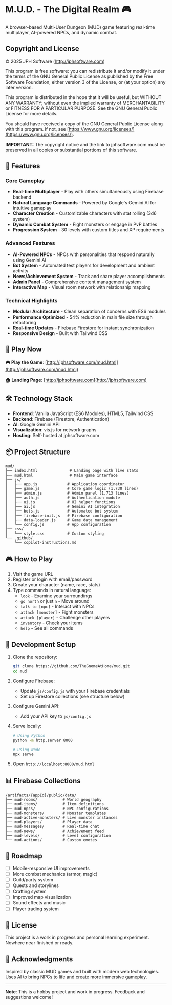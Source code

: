 # M.U.D. - The Digital Realm 🎮

A browser-based Multi-User Dungeon (MUD) game featuring real-time multiplayer, AI-powered NPCs, and dynamic combat.

## Copyright and License

© 2025 JPH Software (http://jphsoftware.com)

This program is free software: you can redistribute it and/or modify
it under the terms of the GNU General Public License as published by
the Free Software Foundation, either version 3 of the License, or
(at your option) any later version.

This program is distributed in the hope that it will be useful,
but WITHOUT ANY WARRANTY; without even the implied warranty of
MERCHANTABILITY or FITNESS FOR A PARTICULAR PURPOSE. See the
GNU General Public License for more details.

You should have received a copy of the GNU General Public License
along with this program. If not, see [https://www.gnu.org/licenses/](https://www.gnu.org/licenses/).

**IMPORTANT:** The copyright notice and the link to jphsoftware.com must be preserved
in all copies or substantial portions of this software.

## 🌟 Features

### Core Gameplay
- **Real-time Multiplayer** - Play with others simultaneously using Firebase backend
- **Natural Language Commands** - Powered by Google's Gemini AI for intuitive gameplay
- **Character Creation** - Customizable characters with stat rolling (3d6 system)
- **Dynamic Combat System** - Fight monsters or engage in PvP battles
- **Progression System** - 30 levels with custom titles and XP requirements

### Advanced Features
- **AI-Powered NPCs** - NPCs with personalities that respond naturally using Gemini AI
- **Bot System** - Automated test players for development and ambient activity
- **News/Achievement System** - Track and share player accomplishments
- **Admin Panel** - Comprehensive content management system
- **Interactive Map** - Visual room network with relationship mapping

### Technical Highlights
- **Modular Architecture** - Clean separation of concerns with ES6 modules
- **Performance Optimized** - 54% reduction in main file size through refactoring
- **Real-time Updates** - Firebase Firestore for instant synchronization
- **Responsive Design** - Built with Tailwind CSS

## 🚀 Play Now

**🎮 Play the Game**: [http://jphsoftware.com/mud.html](http://jphsoftware.com/mud.html)

**🏠 Landing Page**: [http://jphsoftware.com](http://jphsoftware.com)

## 🛠️ Technology Stack

- **Frontend**: Vanilla JavaScript (ES6 Modules), HTML5, Tailwind CSS
- **Backend**: Firebase (Firestore, Authentication)
- **AI**: Google Gemini API
- **Visualization**: vis.js for network graphs
- **Hosting**: Self-hosted at jphsoftware.com

## 📦 Project Structure

```
mud/
├── index.html              # Landing page with live stats
├── mud.html                # Main game interface
├── js/
│   ├── app.js             # Application coordinator
│   ├── game.js            # Core game logic (1,730 lines)
│   ├── admin.js           # Admin panel (1,713 lines)
│   ├── auth.js            # Authentication module
│   ├── ui.js              # UI helper functions
│   ├── ai.js              # Gemini AI integration
│   ├── bots.js            # Automated bot system
│   ├── firebase-init.js   # Firebase configuration
│   ├── data-loader.js     # Game data management
│   └── config.js          # App configuration
├── css/
│   └── style.css          # Custom styling
└── .github/
    └── copilot-instructions.md
```

## 🎮 How to Play

1. Visit the game URL
2. Register or login with email/password
3. Create your character (name, race, stats)
4. Type commands in natural language:
   - `look` - Examine your surroundings
   - `go north` or just `n` - Move around
   - `talk to [npc]` - Interact with NPCs
   - `attack [monster]` - Fight monsters
   - `attack [player]` - Challenge other players
   - `inventory` - Check your items
   - `help` - See all commands

## 🔧 Development Setup

1. Clone the repository:
   ```bash
   git clone https://github.com/TheGnomeAtHome/mud.git
   cd mud
   ```

2. Configure Firebase:
   - Update `js/config.js` with your Firebase credentials
   - Set up Firestore collections (see structure below)

3. Configure Gemini API:
   - Add your API key to `js/config.js`

4. Serve locally:
   ```bash
   # Using Python
   python -m http.server 8000
   
   # Using Node
   npx serve
   ```

5. Open `http://localhost:8000/mud.html`

## 📊 Firebase Collections

```
/artifacts/{appId}/public/data/
├── mud-rooms/           # World geography
├── mud-items/           # Item definitions
├── mud-npcs/            # NPC configurations
├── mud-monsters/        # Monster templates
├── mud-active-monsters/ # Live monster instances
├── mud-players/         # Player data
├── mud-messages/        # Real-time chat
├── mud-news/            # Achievement feed
├── mud-levels/          # Level configuration
└── mud-actions/         # Custom emotes
```

## 🎯 Roadmap

- [ ] Mobile-responsive UI improvements
- [ ] More combat mechanics (armor, magic)
- [ ] Guild/party system
- [ ] Quests and storylines
- [ ] Crafting system
- [ ] Improved map visualization
- [ ] Sound effects and music
- [ ] Player trading system

## 📝 License

This project is a work in progress and personal learning experiment. Nowhere near finished or ready. 

## 🙏 Acknowledgments

Inspired by classic MUD games and built with modern web technologies. Uses AI to bring NPCs to life and create more immersive gameplay.

---

**Note**: This is a hobby project and work in progress. Feedback and suggestions welcome!

